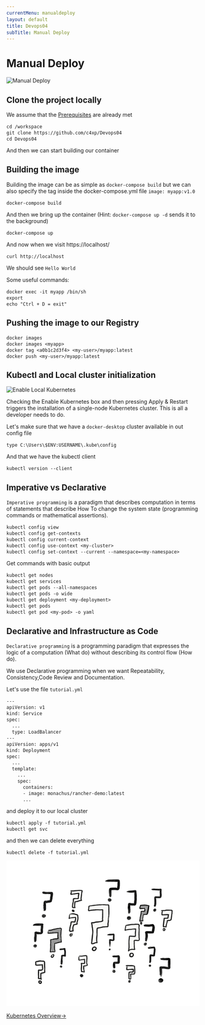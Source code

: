 ```yaml
---
currentMenu: manualdeploy
layout: default
title: Devops04
subTitle: Manual Deploy
---
```


# Manual Deploy

![Manual Deploy](https://raw.githubusercontent.com/c4xp/Devops04/master/assets/manual-deploy.png)

## Clone the project locally

We assume that the [Prerequisites](https://gist.github.com/c4xp/fba7a3f83193d23553ce37aac2588c6d) are already met

```
cd /workspace
git clone https://github.com/c4xp/Devops04
cd Devops04
```

And then we can start building our container

## Building the image

Building the image can be as simple as `docker-compose build` but we can also specify the tag
inside the docker-compose.yml file `image: myapp:v1.0`

```
docker-compose build
```

And then we bring up the container (Hint: `docker-compose up -d` sends it to the background)

```
docker-compose up
```

And now when we visit https://localhost/

```
curl http://localhost
```

We should see `Hello World`

Some useful commands:

```
docker exec -it myapp /bin/sh
export
echo "Ctrl + D = exit"
```

## Pushing the image to our Registry

```
docker images
docker images <myapp>
docker tag <a0b1c2d3f4> <my-user>/myapp:latest
docker push <my-user>/myapp:latest
```

## Kubectl and Local cluster initialization

![Enable Local Kubernetes](https://raw.githubusercontent.com/c4xp/Devops04/master/assets/enable-k8s.png)

Checking the Enable Kubernetes box and then pressing Apply & Restart triggers the installation of a single-node Kubernetes cluster. This is all a developer needs to do.

Let's make sure that we have a `docker-desktop` cluster available in out config file

```
type C:\Users\$ENV:USERNAME\.kube\config
```

And that we have the kubectl client

```
kubectl version --client
```

## Imperative vs Declarative

`Imperative programming` is a paradigm that describes computation in terms of statements that describe How To change the system state (programming commands or mathematical assertions).

```
kubectl config view
kubectl config get-contexts
kubectl config current-context
kubectl config use-context <my-cluster>
kubectl config set-context --current --namespace=<my-namespace>
```

Get commands with basic output

```
kubectl get nodes
kubectl get services
kubectl get pods --all-namespaces
kubectl get pods -o wide
kubectl get deployment <my-deployment>
kubectl get pods
kubectl get pod <my-pod> -o yaml
```

## Declarative and Infrastructure as Code

`Declarative programming` is a programming paradigm that expresses the logic of a computation (What do) without describing its control flow (How do).

We use Declarative programming when we want Repeatability, Consistency,Code Review and Documentation.

Let's use the file `tutorial.yml`

```
---
apiVersion: v1
kind: Service
spec:
  ...
  type: LoadBalancer
---
apiVersion: apps/v1
kind: Deployment
spec:
  ...
  template:
    ...
    spec:
      containers:
      - image: monachus/rancher-demo:latest
      ...
```

and deploy it to our local cluster

```
kubectl apply -f tutorial.yml
kubectl get svc
```

and then we can delete everything

```
kubectl delete -f tutorial.yml
```

![Questions](https://raw.githubusercontent.com/c4xp/Devops01/master/assets/questions.png)

[Kubernetes Overview→](kubernetes.md)
